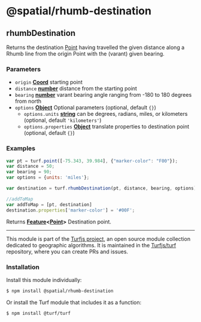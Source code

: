 # @spatial/rhumb-destination

<!-- Generated by documentation.js. Update this documentation by updating the source code. -->

## rhumbDestination

Returns the destination [Point][1] having travelled the given distance along a Rhumb line from the
origin Point with the (varant) given bearing.

### Parameters

-   `origin` **[Coord][2]** starting point
-   `distance` **[number][3]** distance from the starting point
-   `bearing` **[number][3]** varant bearing angle ranging from -180 to 180 degrees from north
-   `options` **[Object][4]** Optional parameters (optional, default `{}`)
    -   `options.units` **[string][5]** can be degrees, radians, miles, or kilometers (optional, default `'kilometers'`)
    -   `options.properties` **[Object][4]** translate properties to destination point (optional, default `{}`)

### Examples

```javascript
var pt = turf.point([-75.343, 39.984], {"marker-color": "F00"});
var distance = 50;
var bearing = 90;
var options = {units: 'miles'};

var destination = turf.rhumbDestination(pt, distance, bearing, options);

//addToMap
var addToMap = [pt, destination]
destination.properties['marker-color'] = '#00F';
```

Returns **[Feature][6]&lt;[Point][7]>** Destination point.

[1]: https://tools.ietf.org/html/rfc7946#section-3.1.2

[2]: https://tools.ietf.org/html/rfc7946#section-3.1.1

[3]: https://developer.mozilla.org/docs/Web/JavaScript/Reference/Global_Objects/Number

[4]: https://developer.mozilla.org/docs/Web/JavaScript/Reference/Global_Objects/Object

[5]: https://developer.mozilla.org/docs/Web/JavaScript/Reference/Global_Objects/String

[6]: https://tools.ietf.org/html/rfc7946#section-3.2

[7]: https://tools.ietf.org/html/rfc7946#section-3.1.2

<!-- This file is automatically generated. Please don't edit it directly:
if you find an error, edit the source file (likely index.js), and re-run
./scripts/generate-readmes in the turf project. -->

---

This module is part of the [Turfjs project](http://turfjs.org/), an open source
module collection dedicated to geographic algorithms. It is maintained in the
[Turfjs/turf](https://github.com/Turfjs/turf) repository, where you can create
PRs and issues.

### Installation

Install this module individually:

```sh
$ npm install @spatial/rhumb-destination
```

Or install the Turf module that includes it as a function:

```sh
$ npm install @turf/turf
```
